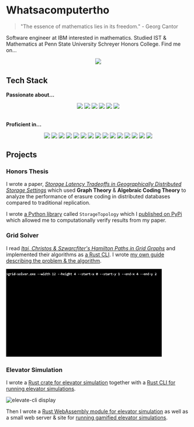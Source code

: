 # Whatsacomputertho

> "The essence of mathematics lies in its freedom." - Georg Cantor

Software engineer at IBM interested in mathematics.  Studied IST & Mathematics at Penn State University Schreyer Honors College.  Find me on...

<div align="center">
    <a href="https://www.linkedin.com/in/ethan-b-500895150/">
        <img src="https://img.shields.io/badge/LinkedIn-0077B5?style=for-the-badge&logo=linkedin&logoColor=white">
    </a>
</div>

## Tech Stack

**Passionate about...**

<div align="center">
    <img src="https://img.shields.io/badge/go-%2300ADD8.svg?style=for-the-badge&logo=go&logoColor=white">
    <img src="https://img.shields.io/badge/rust-%23000000.svg?style=for-the-badge&logo=rust&logoColor=white">
    <img src="https://img.shields.io/badge/kubernetes-%23326ce5.svg?style=for-the-badge&logo=kubernetes&logoColor=white">
    <img src="https://img.shields.io/badge/docker-%230db7ed.svg?style=for-the-badge&logo=docker&logoColor=white">
    <img src="https://img.shields.io/badge/latex-%23008080.svg?style=for-the-badge&logo=latex&logoColor=white">
    <img src="https://img.shields.io/badge/Markdown-000000?style=for-the-badge&logo=markdown&logoColor=white">
</div>

<br>

**Proficient in...**

<div align="center">
    <img src="https://img.shields.io/badge/python-3670A0?style=for-the-badge&logo=python&logoColor=ffdd54">
    <img src="https://img.shields.io/badge/pypi-3775A9?style=for-the-badge&logo=pypi&logoColor=white">
    <img src="https://img.shields.io/badge/Flask-000000?style=for-the-badge&logo=flask&logoColor=white">
    <img src="https://img.shields.io/badge/java-%23ED8B00.svg?style=for-the-badge&logo=openjdk&logoColor=white">
    <img src="https://img.shields.io/badge/Spring_Boot-F2F4F9?style=for-the-badge&logo=spring-boot">
    <img src="https://img.shields.io/badge/c++-%2300599C.svg?style=for-the-badge&logo=c%2B%2B&logoColor=white">
    <img src="https://img.shields.io/badge/shell_script-%23121011.svg?style=for-the-badge&logo=gnu-bash&logoColor=white">
    <img src="https://img.shields.io/badge/Node%20js-339933?style=for-the-badge&logo=nodedotjs&logoColor=white">
    <img src="https://img.shields.io/badge/javascript-%23323330.svg?style=for-the-badge&logo=javascript&logoColor=%23F7DF1E">
    <img src="https://img.shields.io/badge/html5-%23E34F26.svg?style=for-the-badge&logo=html5&logoColor=white">
    <img src="https://img.shields.io/badge/css3-%231572B6.svg?style=for-the-badge&logo=css3&logoColor=white">
    <img src="https://img.shields.io/badge/lit-324FFF?style=for-the-badge&logo=lit&logoColor=white">
    <img src="https://img.shields.io/badge/Helm-0F1689?style=for-the-badge&logo=Helm&labelColor=0F1689">
    <img src="https://img.shields.io/badge/Nginx-009639?style=for-the-badge&logo=nginx&logoColor=white">
    <img src="https://img.shields.io/badge/OpenGL-FFFFFF?style=for-the-badge&logo=opengl">
</div>

## Projects

### Honors Thesis

I wrote a paper, [_Storage Latency Tradeoffs in Geographically Distributed Storage Settings_](https://honors.libraries.psu.edu/files/final_submissions/8130) which used **Graph Theory** & **Algebraic Coding Theory** to analyze the performance of erasure coding in distributed databases compared to traditional replication.

I wrote [a Python library](https://github.com/whatsacomputertho/StorageTopology) called `StorageTopology` which I [published on PyPi](https://pypi.org/project/StorageTopology/) which allowed me to computationally verify results from my paper.

### Grid Solver

I read [_Itai, Christos & Szwarcfiter's Hamilton Paths in Grid Graphs_](https://www.researchgate.net/publication/220616693_Hamilton_Paths_in_Grid_Graphs) and implemented their algorithms as [a Rust CLI](https://github.com/whatsacomputertho/grid-solver).  I wrote [my own guide describing the problem & the algorithm](https://github.com/whatsacomputertho/grid-solver/blob/main/doc/problem-specification.md).

![CLI Usage](https://github.com/whatsacomputertho/grid-solver/blob/7146be1312c6a689a593468ca487951c833289ed/img/cli-usage.gif)

### Elevator Simulation

I wrote a [Rust crate for elevator simulation](https://github.com/whatsacomputertho/elevate-lib) together with a [Rust CLI for running elevator simulations](https://github.com/whatsacomputertho/elevate-cli).

![elevate-cli display](doc/assets/elevate-cli.gif)

Then I wrote a [Rust WebAssembly module for elevator simulation](https://github.com/whatsacomputertho/universal-elevators-plugin) as well as a small web server & site for [running gamified elevator simulations](https://github.com/whatsacomputertho/universal-elevators-web).